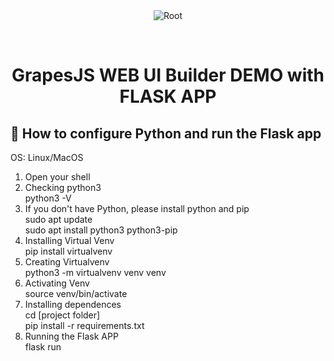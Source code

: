 <div align="center" id="top"> 
  <img src="./.github/app.gif" alt="Root" />

  &#xa0;

  <!-- <a href="https://root.netlify.app">Demo</a> -->
</div>

<h1 align="center">GrapesJS WEB UI Builder DEMO with FLASK APP</h1>

## :dart: How to configure Python and run the Flask app ##

OS: Linux/MacOS

1. Open your shell
2. Checking python3 \
  python3 -V
3. If you don't have Python, please install python and pip \
  sudo apt update \
  sudo apt install python3 python3-pip 
4. Installing Virtual Venv \
  pip install virtualvenv 
5. Creating Virtualvenv \
  python3 -m virtualvenv venv venv
6. Activating Venv \
  source venv/bin/activate
7. Installing dependences \
  cd [project folder] \
  pip install -r requirements.txt
8. Running the Flask APP \
  flask run